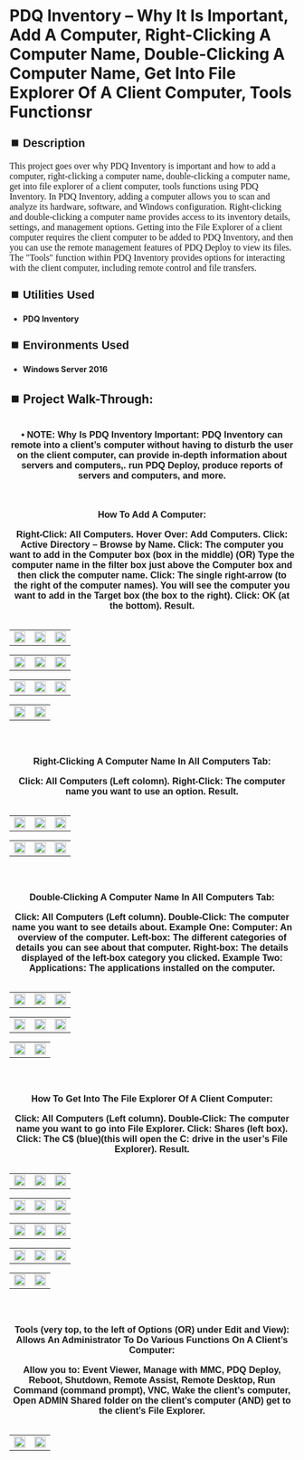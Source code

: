 <h1>PDQ Inventory – Why It Is Important, Add A Computer, Right-Clicking A Computer Name, Double-Clicking A Computer Name, Get Into File Explorer Of A Client Computer, Tools Functionsr</h1>


<h2 style="font-family: Arial, sans-serif; font-size: 20px; font-weight: bold; margin-top: 24px; margin-bottom: 12px;">
⏹️ Description</h2>

<p style="font-family: Georgia, serif; font-size: 16px; margin-top: 12px; margin-bottom: 12px;">
This project goes over why PDQ Inventory is important and how to add a computer, right-clicking a computer name, double-clicking a computer name, get into file explorer of a client computer, tools functions using PDQ Inventory.  In PDQ Inventory, adding a computer allows you to scan and analyze its hardware, software, and Windows configuration. Right-clicking and double-clicking a computer name provides access to its inventory details, settings, and management options. Getting into the File Explorer of a client computer requires the client computer to be added to PDQ Inventory, and then you can use the remote management features of PDQ Deploy to view its files. The "Tools" function within PDQ Inventory provides options for interacting with the client computer, including remote control and file transfers.
</b>



<h2 style="font-family: Arial, sans-serif; font-size: 20px; font-weight: bold; margin-top: 24px; margin-bottom: 12px;">
⏹️ Utilities Used</h2>
  
<p style="font-family: Georgia, serif; font-size: 16px; margin-top: 12px; margin-bottom: 12px;">
 
 - <b>PDQ Inventory</b>



<h2 style="font-family: Arial, sans-serif; font-size: 20px; font-weight: bold; margin-top: 24px; margin-bottom: 12px;"> 
⏹️ Environments Used </h2>

<p style="font-family: Georgia, serif; font-size: 16px; margin-top: 12px; margin-bottom: 12px;">
 
- <b>Windows Server 2016</b>



<h2 style="font-family: Arial, sans-serif; font-size: 20px; font-weight: bold; margin-top: 24px; margin-bottom: 12px;"> 
<h2>
⏹️ Project Walk-Through:</h2>
 <br/>

<div style="text-align:center;">
  <span style="font-family: Arial, sans-serif; font-size: 16px;"><b>•	NOTE: Why Is PDQ Inventory Important: PDQ Inventory can remote into a client’s computer without having to disturb the user on the client computer, can provide in-depth information about servers and computers,. run PDQ Deploy, produce reports of servers and computers, and more.</b></span>  
<br/><br/><br/><br/>



<div style="text-align:center;">
  <span style="font-family: Arial, sans-serif; font-size: 16px;"><b>How To Add A Computer:</b></span>  
<br/><br

<span style="font-family: Arial, sans-serif; font-size: 16px;"><b>Right-Click: All Computers. Hover Over: Add Computers. Click: Active Directory – Browse by Name.  Click: The computer you want to add in the Computer box (box in the middle)  (OR) Type the computer name in the filter box just above the Computer box and then click the computer name.  Click: The single right-arrow (to the right of the computer names).  You will see the computer you want to add in the Target box (the box to the right).  Click: OK (at the bottom).  Result.</b></span>  
<br/>

<table>
  <tr>
    <td><img src="https://imgur.com/J74WAqs.png" height="100%" width="100%" /></td>
    <td><img src="https://imgur.com/L9ctTvR.png" height="100%" width="100%" /></td>
    <td><img src="https://imgur.com/M85fkNp.png" height="100%" width="100%" /></td>
  </tr>
</table>

<table>
  <tr>
    <td><img src="https://imgur.com/MQJqlEc.png" height="100%" width="100%" /></td>
    <td><img src="https://imgur.com/OFxLiMP.png" height="100%" width="100%" /></td>
    <td><img src="https://imgur.com/DB5pb82.png" height="100%" width="100%" /></td>
  </tr>
</table>

<table>
  <tr>
    <td><img src="https://imgur.com/MEfGjrq.png" height="100%" width="100%" /></td>
    <td><img src="https://imgur.com/bwvtUQH.png" height="100%" width="100%" /></td>
     <td><img src="https://imgur.com/s2cHQ5Q.png" height="100%" width="100%" /></td>
  </tr>
</table>

<table>
  <tr>
    <td><img src="https://imgur.com/NuXVT5P.png" height="100%" width="100%" /></td>
    <td><img src="https://imgur.com/sohOcIN.png" height="100%" width="100%" /></td>
  </tr>
</table>

<br /><br />


<div style="text-align:center;">
  <span style="font-family: Arial, sans-serif; font-size: 16px;"><b>Right-Clicking A Computer Name In All Computers Tab:</b></span>  
<br/><br

<span style="font-family: Arial, sans-serif; font-size: 16px;"><b>Click: All Computers (Left colomn).  Right-Click: The computer name you want to use an option.  Result.</b></span>  
<br/>

<table>
  <tr>
    <td><img src="https://imgur.com/BGNCmiU.png" height="100%" width="100%" /></td>
    <td><img src="https://imgur.com/KTG2K9m.png" height="100%" width="100%" /></td>
    <td><img src="https://imgur.com/S792uDz.png" height="100%" width="100%" /></td>
  </tr>
</table>

<table>
  <tr>
    <td><img src="https://imgur.com/PKqR9It.png" height="100%" width="100%" /></td>
    <td><img src="https://imgur.com/14UIBOa.png" height="100%" width="100%" /></td>
    <td><img src="https://imgur.com/iH24MKQ.png" height="100%" width="100%" /></td>
  </tr>
</table>

<br /><br />


<div style="text-align:center;">
  <span style="font-family: Arial, sans-serif; font-size: 16px;"><b>Double-Clicking A Computer Name In All Computers Tab:</b></span>  
<br/><br

<span style="font-family: Arial, sans-serif; font-size: 16px;"><b>Click: All Computers (Left column).  Double-Click: The computer name you want to see details about.  Example One: Computer: An overview of the computer.  Left-box: The different categories of details you can see about that computer.  Right-box: The details displayed of the left-box category you clicked.  Example Two: Applications: The applications installed on the computer.</b></span>  
<br/>

<table>
  <tr>
    <td><img src="https://imgur.com/m0QyeSL.png" height="100%" width="100%" /></td>
    <td><img src="https://imgur.com/FY8LVrq.png" height="100%" width="100%" /></td>
    <td><img src="https://imgur.com/sRRcMga.png" height="100%" width="100%" /></td>
  </tr>
</table>

<table>
  <tr>
    <td><img src="https://imgur.com/9kdUbP9.png" height="100%" width="100%" /></td>
    <td><img src="https://imgur.com/TpImJOY.png" height="100%" width="100%" /></td>
    <td><img src="https://imgur.com/pUlO7t4.png" height="100%" width="100%" /></td>
  </tr>
</table>

<table>
  <tr>
    <td><img src="https://imgur.com/U1aEZ3G.png" height="100%" width="100%" /></td>
    <td><img src="https://imgur.com/Utgzasb.png" height="100%" width="100%" /></td
  </tr>
</table>

<br /><br />


<div style="text-align:center;">
  <span style="font-family: Arial, sans-serif; font-size: 16px;"><b>How To Get Into The File Explorer Of A Client Computer:</b></span>  
<br/><br

<span style="font-family: Arial, sans-serif; font-size: 16px;"><b>Click: All Computers (Left column).  Double-Click: The computer name you want to go into File Explorer.  Click: Shares (left box).  Click: The C$ (blue)(this will open the C: drive in the user’s File Explorer).  Result.</b></span>  
<br/>

<table>
  <tr>
    <td><img src="https://imgur.com/YViVa9H.png" height="100%" width="100%" /></td>
    <td><img src="https://imgur.com/q5JbZWy.png" height="100%" width="100%" /></td>
    <td><img src="https://imgur.com/7GDKQoK.png" height="100%" width="100%" /></td>
  </tr>
</table>

<table>
  <tr>
    <td><img src="https://imgur.com/yaxDugU.png" height="100%" width="100%" /></td>
    <td><img src="https://imgur.com/r1PuuKz.png" height="100%" width="100%" /></td>
    <td><img src="https://imgur.com/DtuF92a.png" height="100%" width="100%" /></td>
  </tr>
</table>

<table>
  <tr>
    <td><img src="https://imgur.com/1lMnqaw.png" height="100%" width="100%" /></td>
    <td><img src="https://imgur.com/pdAbEwn.png" height="100%" width="100%" /></td>
    <td><img src="https://imgur.com/FVBJWmB.png" height="100%" width="100%" /></td>
  </tr>
</table>

<table>
  <tr>
    <td><img src="https://imgur.com/ThjadLM.png" height="100%" width="100%" /></td>
    <td><img src="https://imgur.com/AQI8rXk.png" height="100%" width="100%" /></td>
    <td><img src="https://imgur.com/w5NHm4R.png" height="100%" width="100%" /></td>
  </tr>
</table>

<table>
  <tr>
    <td><img src="https://imgur.com/jL0myJV.png" height="100%" width="100%" /></td>
    <td><img src="https://imgur.com/AyQhOE9.png" height="100%" width="100%" /></td>
  </tr>
</table>

<br /><br />


<div style="text-align:center;">
  <span style="font-family: Arial, sans-serif; font-size: 16px;"><b>Tools (very top, to the left of Options  (OR)  under Edit and View): Allows An Administrator To Do Various Functions On A Client’s Computer:</b></span>  
<br/><br

<span style="font-family: Arial, sans-serif; font-size: 16px;"><b>Allow you to: Event Viewer, Manage with MMC, PDQ Deploy, Reboot, Shutdown, Remote Assist, Remote Desktop, Run Command (command prompt), VNC, Wake the client’s computer, Open ADMIN Shared folder on the client’s computer  (AND)  get to the client’s File Explorer.</b></span>  
<br/>

<table>
  <tr>
    <td><img src="https://imgur.com/hOm4Xgm.png" height="100%" width="100%" /></td>
    <td><img src="https://imgur.com/jDAtKrW.png" height="100%" width="100%" /></td>
  </tr>
</table>

<br /><br />
